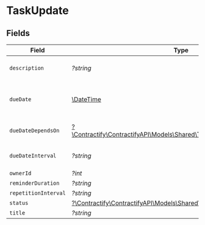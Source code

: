 # TaskUpdate


## Fields

| Field                                                                                                                      | Type                                                                                                                       | Required                                                                                                                   | Description                                                                                                                | Example                                                                                                                    |
| -------------------------------------------------------------------------------------------------------------------------- | -------------------------------------------------------------------------------------------------------------------------- | -------------------------------------------------------------------------------------------------------------------------- | -------------------------------------------------------------------------------------------------------------------------- | -------------------------------------------------------------------------------------------------------------------------- |
| `description`                                                                                                              | *?string*                                                                                                                  | :heavy_minus_sign:                                                                                                         | N/A                                                                                                                        | Lorem ipsum dolor sit amet.                                                                                                |
| `dueDate`                                                                                                                  | [\DateTime](https://www.php.net/manual/en/class.datetime.php)                                                              | :heavy_minus_sign:                                                                                                         | Will be overwritten if `due_date_depends_on` and `due_date_interval` are passed                                            | 2021-12-31                                                                                                                 |
| `dueDateDependsOn`                                                                                                         | [?\Contractify\ContractifyAPI\Models\Shared\TaskUpdateDueDateDependsOn](../../Models/Shared/TaskUpdateDueDateDependsOn.md) | :heavy_minus_sign:                                                                                                         | Will only be accepted if you pass a `contract_id`                                                                          | end_date                                                                                                                   |
| `dueDateInterval`                                                                                                          | *?string*                                                                                                                  | :heavy_minus_sign:                                                                                                         | Will only be accepted if you pass a `contract_id`                                                                          | -P10D                                                                                                                      |
| `ownerId`                                                                                                                  | *?int*                                                                                                                     | :heavy_minus_sign:                                                                                                         | N/A                                                                                                                        | 1                                                                                                                          |
| `reminderDuration`                                                                                                         | *?string*                                                                                                                  | :heavy_minus_sign:                                                                                                         | N/A                                                                                                                        | P1M                                                                                                                        |
| `repetitionInterval`                                                                                                       | *?string*                                                                                                                  | :heavy_minus_sign:                                                                                                         | N/A                                                                                                                        | P1Y                                                                                                                        |
| `status`                                                                                                                   | [?\Contractify\ContractifyAPI\Models\Shared\TaskUpdateStatus](../../Models/Shared/TaskUpdateStatus.md)                     | :heavy_minus_sign:                                                                                                         | N/A                                                                                                                        | accomplished                                                                                                               |
| `title`                                                                                                                    | *?string*                                                                                                                  | :heavy_minus_sign:                                                                                                         | N/A                                                                                                                        | My task                                                                                                                    |